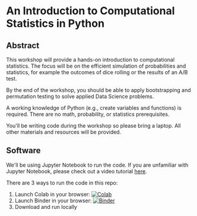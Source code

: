 An Introduction to Computational Statistics in Python
====

Abstract
----

This workshop will provide a hands-on introduction to computational statistics. The focus will be on the efficient simulation of probabilities and statistics, for example the outcomes of dice rolling or the results of an A/B test. 

By the end of the workshop, you should be able to apply bootstrapping and permutation testing to solve applied Data Science problems.

A working knowledge of Python (e.g., create variables and functions) is required. There are no math, probability, or statistics prerequisites. 

You'll be writing code during the workshop so please bring a laptop. All other materials and resources will be provided.

Software
----

We'll be using Jupyter Notebook to run the code. If you are unfamiliar with Jupyter Notebook, please check out a video tutorial [here](https://www.youtube.com/watch?v=HW29067qVWk).

There are 3 ways to run the code in this repo:

1. Launch Colab in your browser: [![Colab](https://colab.research.google.com/assets/colab-badge.svg)](https://colab.research.google.com/github/brianspiering/ComputationalStatistics/blob/master/1_welcome.ipynb)
1. Launch Binder in your browser: [![Binder](https://mybinder.org/badge_logo.svg)](https://mybinder.org/v2/gh/brianspiering/ComputationalStatistics/master)
1. Download and run locally

